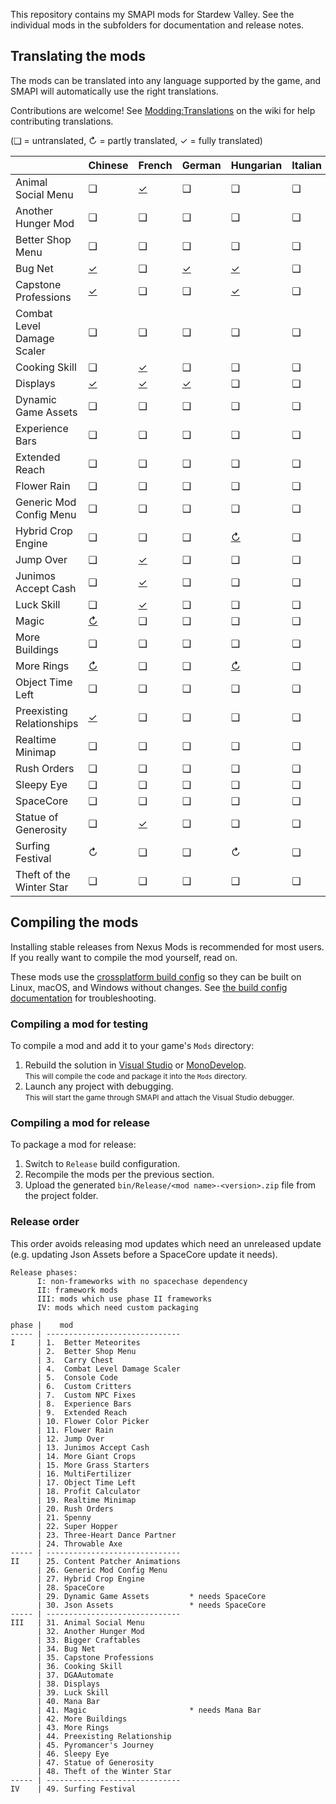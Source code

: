 ﻿This repository contains my SMAPI mods for Stardew Valley. See the individual mods in the
subfolders for documentation and release notes.

## Translating the mods
The mods can be translated into any language supported by the game, and SMAPI will automatically
use the right translations.

Contributions are welcome! See [Modding:Translations](https://stardewvalleywiki.com/Modding:Translations)
on the wiki for help contributing translations.

(❑ = untranslated, ↻ = partly translated, ✓ = fully translated)

&nbsp;                     | Chinese                                   | French                               | German                     | Hungarian                             | Italian | Japanese | Korean                                 | [Polish]                               | Portuguese              | Russian                                | Spanish                                   | [Thai]                                    | Turkish | [Ukrainian]
-------------------------- | ----------------------------------------- | ------------------------------------ | -------------------------- | ------------------------------------- | ------- | -------- | -------------------------------------- | -------------------------------------- | ----------------------- | -------------------------------------- | ----------------------------------------- | ----------------------------------------- | ------- | -----------
Animal Social Menu         | ❑                                         | [✓](AnimalSocialMenu/i18n/fr.json)   | ❑                          | ❑                                     | ❑       | ❑        | [✓](AnimalSocialMenu/i18n/ko.json)     | ❑                                      | ❑                       | ❑                                      | [✓](AnimalSocialMenu/i18n/es.json)        | [✓](AnimalSocialMenu/i18n/th.json)        | ❑       | ❑
Another Hunger Mod         | ❑                                         | ❑                                    | ❑                          | ❑                                     | ❑       | ❑        | ❑                                      | ❑                                      | ❑                       | ❑                                      | [✓](AnotherHungerMod/i18n/es.json)        | ❑                                         | ❑       | ❑
Better Shop Menu           | ❑                                         | ❑                                    | ❑                          | ❑                                     | ❑       | ❑        | [✓](BetterShopMenu/i18n/ko.json)       | ❑                                      | ❑                       | ❑                                      | [✓](BetterShopMenu/i18n/es.json)          | [✓](BetterShopMenu/i18n/th.json)          | ❑       | ❑
Bug Net                    | [✓](BugNet/i18n/zh.json)                  | ❑                                    | [✓](BugNet/i18n/de.json)   | [✓](BugNet/i18n/hu.json)              | ❑       | ❑        | [✓](BugNet/i18n/ko.json)               | ❑                                      | ❑                       | ❑                                      | [✓](BugNet/i18n/es.json)                  | [✓](BugNet/i18n/th.json)                  | ❑       | ❑
Capstone Professions       | [✓](CapstoneProfessions/i18n/zh.json)     | ❑                                    | ❑                          | [✓](CapstoneProfessions/i18n/hu.json) | ❑       | ❑        | ❑                                      | ❑                                      | ❑                       | ❑                                      | [✓](CapstoneProfessions/i18n/es.json)     | [✓](CapstoneProfessions/i18n/th.json)     | ❑       | ❑
Combat Level Damage Scaler | ❑                                         | ❑                                    | ❑                          | ❑                                     | ❑       | ❑        | ❑                                      | ❑                                      | ❑                       | ❑                                      | [✓](CombatLevelDamageScaler/i18n/es.json) | [✓](CombatLevelDamageScaler/i18n/th.json) | ❑       | ❑
Cooking Skill              | ❑                                         | [✓](CookingSkill/i18n/fr.json)       | ❑                          | ❑                                     | ❑       | ❑        | ❑                                      | ❑                                      | ❑                       | ❑                                      | [✓](CookingSkill/i18n/es.json)            | [✓](CookingSkill/i18n/th.json)            | ❑       | ❑
Displays                   | [✓](Displays/i18n/zh.json)                | [✓](Displays/i18n/fr.json)           | [✓](Displays/i18n/de.json) | ❑                                     | ❑       | ❑        | ❑                                      | ❑                                      | ❑                       | ❑                                      | [✓](Displays/i18n/es.json)                | [✓](Displays/i18n/th.json)                | ❑       | ❑
Dynamic Game Assets        | ❑                                         | ❑                                    | ❑                          | ❑                                     | ❑       | ❑        | ❑                                      | ❑                                      | ❑                       | ❑                                      | [✓](DynamicGameAssets/i18n/es.json)       | [✓](DynamicGameAssets/i18n/th.json)       | ❑       | ❑
Experience Bars            | ❑                                         | ❑                                    | ❑                          | ❑                                     | ❑       | ❑        | [✓](ExperienceBars/i18n/ko.json)       | ❑                                      | ❑                       | ❑                                      | [✓](ExperienceBars/i18n/es.json)          | [✓](ExperienceBars/i18n/th.json)          | ❑       | ❑
Extended Reach             | ❑                                         | ❑                                    | ❑                          | ❑                                     | ❑       | ❑        | ❑                                      | ❑                                      | ❑                       | ❑                                      | [✓](ExtendedReach/i18n/es.json)           | ❑                                         | ❑       | ❑
Flower Rain                | ❑                                         | ❑                                    | ❑                          | ❑                                     | ❑       | ❑        | ❑                                      | ❑                                      | ❑                       | ❑                                      | [✓](FlowerRain/i18n/es.json)              | ❑                                         | ❑       | ❑
Generic Mod Config Menu    | ❑                                         | ❑                                    | ❑                          | ❑                                     | ❑       | ❑        | [↻](GenericModConfigMenu/i18n/ko.json) | [✓](GenericModConfigMenu/i18n/pl.json) | ❑                       | [✓](GenericModConfigMenu/i18n/ru.json) | [✓](GenericModConfigMenu/i18n/es.json)    | [✓](GenericModConfigMenu/i18n/th.json)    | ❑       | [✓](GenericModConfigMenu/i18n/uk.json)
Hybrid Crop Engine         | ❑                                         | ❑                                    | ❑                          | [↻](HybridCropEngine/i18n/hu.json)    | ❑       | ❑        | ❑                                      | ❑                                      | ❑                       | ❑                                      | [✓](HybridCropEngine/i18n/es.json)        | [✓](HybridCropEngine/i18n/th.json)        | ❑       | ❑
Jump Over                  | ❑                                         | [✓](JumpOver/i18n/fr.json)           | ❑                          | ❑                                     | ❑       | ❑        | ❑                                      | ❑                                      | ❑                       | ❑                                      | [✓](JumpOver/i18n/es.json)                | [✓](JumpOver/i18n/th.json)                | ❑       | ❑
Junimos Accept Cash        | ❑                                         | [✓](JunimosAcceptCash/i18n/fr.json)  | ❑                          | ❑                                     | ❑       | ❑        | ❑                                      | ❑                                      | ❑                       | ❑                                      | [✓](JunimosAcceptCash/i18n/es.json)       | [✓](JunimosAcceptCash/i18n/th.json)       | ❑       | ❑
Luck Skill                 | ❑                                         | [✓](LuckSkill/i18n/fr.json)          | ❑                          | ❑                                     | ❑       | ❑        | ❑                                      | ❑                                      | ❑                       | ❑                                      | [✓](LuckSkill/i18n/es.json)               | ❑                                         | ❑       | ❑
Magic                      | [↻](Magic/i18n/zh.json)                   | ❑                                    | ❑                          | ❑                                     | ❑       | ❑        | [↻](Magic/i18n/ko.json)                | ❑                                      | [↻](Magic/i18n/pt.json) | [↻](Magic/i18n/ru.json)                | [✓](Magic/i18n/es.json)                   | ❑                                         | ❑       | ❑
More Buildings             | ❑                                         | ❑                                    | ❑                          | ❑                                     | ❑       | ❑        | [✓](MoreBuildings/i18n/ko.json)        | ❑                                      | ❑                       | ❑                                      | [✓](MoreBuildings/i18n/es.json)           | [✓](MoreBuildings/i18n/th.json)           | ❑       | ❑
More Rings                 | [↻](MoreRings/i18n/zh.json)               | ❑                                    | ❑                          | [↻](MoreRings/i18n/hu.json)           | ❑       | ❑        | [↻](MoreRings/i18n/ko.json)            | ❑                                      | ❑                       | ❑                                      | [✓](MoreRings/i18n/es.json)               | ❑                                         | ❑       | ❑
Object Time Left           | ❑                                         | ❑                                    | ❑                          | ❑                                     | ❑       | ❑        | ❑                                      | ❑                                      | ❑                       | ❑                                      | [✓](ObjectTimeLeft/i18n/es.json)          | [✓](ObjectTimeLeft/i18n/th.json)          | ❑       | ❑
Preexisting Relationships  | [✓](PreexistingRelationship/i18n/zh.json) | ❑                                    | ❑                          | ❑                                     | ❑       | ❑        | ❑                                      | ❑                                      | ❑                       | ❑                                      | [✓](PreexistingRelationship/i18n/es.json) | [✓](PreexistingRelationship/i18n/th.json) | ❑       | ❑
Realtime Minimap           | ❑                                         | ❑                                    | ❑                          | ❑                                     | ❑       | ❑        | ❑                                      | ❑                                      | ❑                       | ❑                                      | [✓](RealtimeMinimap/i18n/es.json)         | ❑                                         | ❑       | ❑
Rush Orders                | ❑                                         | ❑                                    | ❑                          | ❑                                     | ❑       | ❑        | [✓](RushOrders/i18n/ko.json)           | ❑                                      | ❑                       | ❑                                      | [✓](RushOrders/i18n/es.json)              | ❑                                         | ❑       | ❑
Sleepy Eye                 | ❑                                         | ❑                                    | ❑                          | ❑                                     | ❑       | ❑        | ❑                                      | ❑                                      | ❑                       | ❑                                      | [✓](SleepyEye/i18n/es.json)               | [✓](SleepyEye/i18n/th.json)               | ❑       | ❑
SpaceCore                  | ❑                                         | ❑                                    | ❑                          | ❑                                     | ❑       | ❑        | [✓](SpaceCore/i18n/ko.json)            | ❑                                      | ❑                       | ❑                                      | [✓](SpaceCore/i18n/es.json)               | ❑                                         | ❑       | ❑
Statue of Generosity       | ❑                                         | [✓](StatueOfGenerosity/i18n/fr.json) | ❑                          | ❑                                     | ❑       | ❑        | ❑                                      | ❑                                      | ❑                       | ❑                                      | [✓](StatueOfGenerosity/i18n/es.json)      | [✓](StatueOfGenerosity/i18n/th.json)      | ❑       | ❑
Surfing Festival           | ↻                                         | ❑                                    | ❑                          | ↻                                     | ❑       | ❑        | ✓                                      | ❑                                      | ↻                       | ↻                                      | ✓                                         | ❑                                         | ❑       | ❑
Theft of the Winter Star   | ❑                                         | ❑                                    | ❑                          | ❑                                     | ❑       | ❑        | ❑                                      | ❑                                      | ❑                       | ❑                                      | [✓](TheftOfTheWinterStar/i18n/es.json)    | ❑                                         | ❑       | ❑

[Polish]: https://www.nexusmods.com/stardewvalley/mods/3616
[Thai]: https://www.nexusmods.com/stardewvalley/mods/7052
[Ukrainian]: https://www.nexusmods.com/stardewvalley/mods/8427


## Compiling the mods
Installing stable releases from Nexus Mods is recommended for most users. If you really want to
compile the mod yourself, read on.

These mods use the [crossplatform build config](https://www.nuget.org/packages/Pathoschild.Stardew.ModBuildConfig)
so they can be built on Linux, macOS, and Windows without changes. See [the build config documentation](https://www.nuget.org/packages/Pathoschild.Stardew.ModBuildConfig)
for troubleshooting.

### Compiling a mod for testing
To compile a mod and add it to your game's `Mods` directory:

1. Rebuild the solution in [Visual Studio](https://www.visualstudio.com/vs/community/) or [MonoDevelop](http://www.monodevelop.com/).  
   <small>This will compile the code and package it into the `Mods` directory.</small>
2. Launch any project with debugging.  
   <small>This will start the game through SMAPI and attach the Visual Studio debugger.</small>

### Compiling a mod for release
To package a mod for release:

1. Switch to `Release` build configuration.
2. Recompile the mods per the previous section.
3. Upload the generated `bin/Release/<mod name>-<version>.zip` file from the project folder.

### Release order
This order avoids releasing mod updates which need an unreleased update (e.g. updating Json Assets
before a SpaceCore update it needs).

```
Release phases:
      I: non-frameworks with no spacechase dependency
      II: framework mods
      III: mods which use phase II frameworks
      IV: mods which need custom packaging

phase |    mod
----- | ------------------------------
I     | 1.  Better Meteorites
      | 2.  Better Shop Menu
      | 3.  Carry Chest
      | 4.  Combat Level Damage Scaler
      | 5.  Console Code
      | 6.  Custom Critters
      | 7.  Custom NPC Fixes
      | 8.  Experience Bars
      | 9.  Extended Reach
      | 10. Flower Color Picker
      | 11. Flower Rain
      | 12. Jump Over
      | 13. Junimos Accept Cash
      | 14. More Giant Crops
      | 15. More Grass Starters
      | 16. MultiFertilizer
      | 17. Object Time Left
      | 18. Profit Calculator
      | 19. Realtime Minimap
      | 20. Rush Orders
      | 21. Spenny
      | 22. Super Hopper
      | 23. Three-Heart Dance Partner
      | 24. Throwable Axe
----- | ------------------------------
II    | 25. Content Patcher Animations
      | 26. Generic Mod Config Menu
      | 27. Hybrid Crop Engine
      | 28. SpaceCore
      | 29. Dynamic Game Assets         * needs SpaceCore
      | 30. Json Assets                 * needs SpaceCore
----- | ------------------------------
III   | 31. Animal Social Menu
      | 32. Another Hunger Mod
      | 33. Bigger Craftables
      | 34. Bug Net
      | 35. Capstone Professions
      | 36. Cooking Skill
      | 37. DGAAutomate
      | 38. Displays
      | 39. Luck Skill
      | 40. Mana Bar
      | 41. Magic                       * needs Mana Bar
      | 42. More Buildings
      | 43. More Rings
      | 44. Preexisting Relationship
      | 45. Pyromancer's Journey
      | 46. Sleepy Eye
      | 47. Statue of Generosity
      | 48. Theft of the Winter Star
----- | ------------------------------
IV    | 49. Surfing Festival
```
